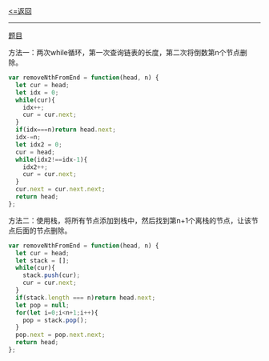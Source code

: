 [<=返回](./index.md)
<hr/>

[题目](https://leetcode.cn/problems/remove-nth-node-from-end-of-list/)


方法一：两次while循环，第一次查询链表的长度，第二次将倒数第n个节点删除。
```js
var removeNthFromEnd = function(head, n) {
  let cur = head;
  let idx = 0;
  while(cur){
    idx++;
    cur = cur.next;
  }
  if(idx===n)return head.next;
  idx-=n;
  let idx2 = 0;
  cur = head;
  while(idx2!==idx-1){
    idx2++;
    cur = cur.next;
  }
  cur.next = cur.next.next;
  return head;
};
```

方法二：使用栈，将所有节点添加到栈中，然后找到第n+1个离栈的节点，让该节点后面的节点删除。
```js
var removeNthFromEnd = function(head, n) {
  let cur = head;
  let stack = [];
  while(cur){
    stack.push(cur);
    cur = cur.next;
  }
  if(stack.length === n)return head.next;
  let pop = null;
  for(let i=0;i<n+1;i++){
    pop = stack.pop();
  }
  pop.next = pop.next.next;
  return head;
};
```